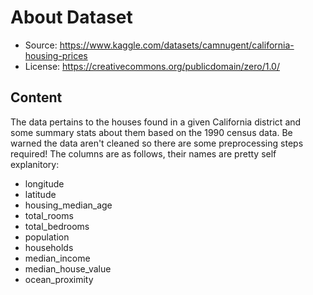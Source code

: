 # About Dataset

* Source: https://www.kaggle.com/datasets/camnugent/california-housing-prices
* License: https://creativecommons.org/publicdomain/zero/1.0/

## Content
The data pertains to the houses found in a given California district and some summary stats about them based on the 1990 census data. Be warned the data aren't cleaned so there are some preprocessing steps required! The columns are as follows, their names are pretty self explanitory:

* longitude
* latitude
* housing_median_age
* total_rooms
* total_bedrooms
* population
* households
* median_income
* median_house_value
* ocean_proximity
